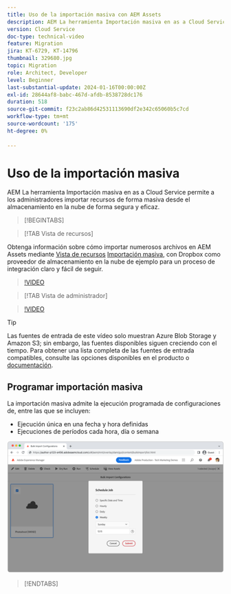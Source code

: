 ```yaml
---
title: Uso de la importación masiva con AEM Assets
description: AEM La herramienta Importación masiva en as a Cloud Service permite a los administradores importar recursos de forma masiva desde el almacenamiento en la nube (Azure Blob Storage o Amazon S3) de forma segura y eficaz.
version: Cloud Service
doc-type: technical-video
feature: Migration
jira: KT-6729, KT-14796
thumbnail: 329680.jpg
topic: Migration
role: Architect, Developer
level: Beginner
last-substantial-update: 2024-01-16T00:00:00Z
exl-id: 28644af8-babc-467d-afdb-8538728dc176
duration: 518
source-git-commit: f23c2ab86d42531113690df2e342c65060b5c7cd
workflow-type: tm+mt
source-wordcount: '175'
ht-degree: 0%

---
```


# Uso de la importación masiva

AEM La herramienta Importación masiva en as a Cloud Service permite a los administradores importar recursos de forma masiva desde el almacenamiento en la nube de forma segura y eficaz.

>[!BEGINTABS]

>[!TAB Vista de recursos]

Obtenga información sobre cómo importar numerosos archivos en AEM Assets mediante [Vista de recursos](https://experienceleague.adobe.com/docs/experience-manager-cloud-service/content/assets/assets-view/assets-view-introduction.html) [Importación masiva](https://experienceleague.adobe.com/docs/experience-manager-cloud-service/content/assets/assets-view/bulk-import-assets-view.html), con Dropbox como proveedor de almacenamiento en la nube de ejemplo para un proceso de integración claro y fácil de seguir.

>[!VIDEO](https://video.tv.adobe.com/v/3426857/?learn=on)

>[!TAB Vista de administrador]

>[!VIDEO](https://video.tv.adobe.com/v/329680?quality=12&learn=on)

>[!TIP]
>
> Las fuentes de entrada de este vídeo solo muestran Azure Blob Storage y Amazon S3; sin embargo, las fuentes disponibles siguen creciendo con el tiempo. Para obtener una lista completa de las fuentes de entrada compatibles, consulte las opciones disponibles en el producto o [documentación](https://experienceleague.adobe.com/docs/experience-manager-cloud-service/content/assets/manage/add-assets.html#bulk-upload).

## Programar importación masiva

La importación masiva admite la ejecución programada de configuraciones de, entre las que se incluyen:

+ Ejecución única en una fecha y hora definidas
+ Ejecuciones de períodos cada hora, día o semana

![Programación de importación masiva](./assets/bulk-import/schedule.png)

>[!ENDTABS]
